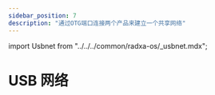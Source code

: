 ```yaml
---
sidebar_position: 7
description: "通过OTG端口连接两个产品来建立一个共享网络"
---
```


import Usbnet from "../../../common/radxa-os/\_usbnet.mdx";

# USB 网络

<Usbnet />
